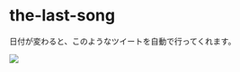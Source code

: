 # the-last-song

日付が変わると、このようなツイートを自動で行ってくれます。

<img src="https://www.tomotaku.com/wp-content/uploads/2020/09/sample-tweet.png">

